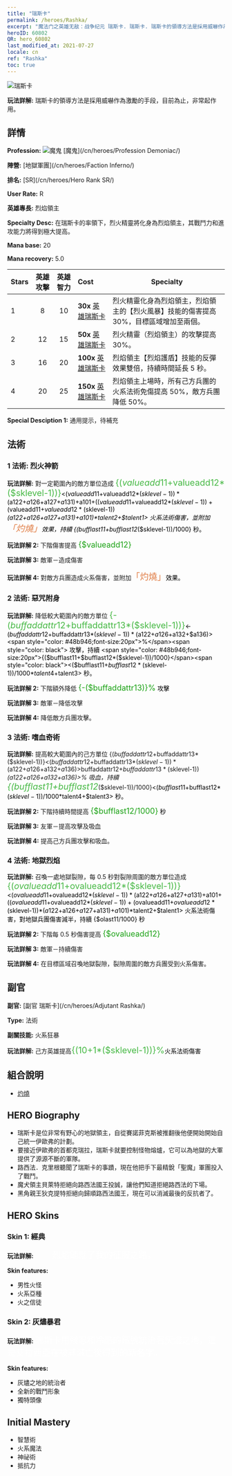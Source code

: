 ```yaml
---
title: "瑞斯卡"
permalink: /heroes/Rashka/
excerpt: "魔法门之英雄无敌：战争纪元 瑞斯卡. 瑞斯卡. 瑞斯卡的領導方法是採用威嚇作為激勵的手段，目前為止，非常起作用。"
heroID: 60802
QR: hero_60802
last_modified_at: 2021-07-27
locale: cn
ref: "Rashka"
toc: true
---
```

  ![瑞斯卡](/images/h/h_Rashka.jpg)

 **玩法詳解:** 瑞斯卡的領導方法是採用威嚇作為激勵的手段，目前為止，非常起作用。
## 詳情
 **Profession:** ![魔鬼](/images/h/h_prof_9.png)  [魔鬼](/cn/heroes/Profession Demoniac/)

 **陣營:** [地獄軍團](/cn/heroes/Faction Inferno/)

 **排名:** [SR](/cn/heroes/Hero Rank SR/)

 **User Rate:** R

 **英雄專長:** 烈焰領主

 **Specialty Desc:** 在瑞斯卡的率領下，烈火精靈將化身為烈焰領主，其戰鬥力和進攻能力將得到極大提高。

 **Mana base:** 20

 **Mana recovery:** 5.0


  | Stars | 英雄攻擊 | 英雄智力 | Cost |     Specialty     |
  |---------|:---------------:|:---------------:|:--|--------------------|
  |    1    | 8 | 10 | **30x** [英雄瑞斯卡](/cn/Items/her_384/) | 烈火精靈化身為烈焰領主，烈焰領主的【烈火風暴】技能的傷害提高 30%，目標區域增加至兩個。 |
  |    2    | 12 | 15 | **50x** [英雄瑞斯卡](/cn/Items/her_384/) | 烈火精靈（烈焰領主）的攻擊提高 30%。 |
  |    3    | 16 | 20 | **100x** [英雄瑞斯卡](/cn/Items/her_384/) | 烈焰領主【烈焰護盾】技能的反彈效果雙倍，持續時間延長 5 秒。 |
  |    4    | 20 | 25 | **150x** [英雄瑞斯卡](/cn/Items/her_384/) | 烈焰領主上場時，所有己方兵團的火系法術免傷提高 50%，敵方兵團降低 50%。 |

 **Special Desciption 1:** 通用提示，待補充

## 法術
### 1 法術: 烈火神箭
 **玩法詳解:** 對一定範圍內的敵方單位造成 <span style="color: #48b946;font-size:20px">{($valueadd11+$valueadd12*($sklevel-1))}</span><span style="color: black"><($valueadd11+$valueadd12*($sklevel-1))*($a122+$a126+$a127+$a131)+$a101+(($valueadd11+$valueadd12*($sklevel-1))+($valueadd11+$valueadd12*($sklevel-1))*($a122+$a126+$a127+$a131)+$a101)*$talent2+$talent1> 火系法術傷害，並附加<span style="color: #e07c44;font-size:20px">「灼燒」</span><span style="color: black">效果，持續 {($bufflast11+$bufflast12*($sklevel-1))/1000} 秒。

 **玩法詳解 2:** 下階傷害提高 <span style="color: #1ca216;font-size:18px">{$valueadd12}</span><span style="color: black">

 **玩法詳解 3:** 敵軍－造成傷害

 **玩法詳解 4:** 對敵方兵團造成火系傷害，並附加<span style="color: #e07c44;font-size:20px">「灼燒」</span><span style="color: black">效果。

### 2 法術: 惡咒附身
 **玩法詳解:** 降低較大範圍內的敵方單位 <span style="color: #48b946;font-size:20px">{-($buffaddattr12+$buffaddattr13*($sklevel-1))}</span><span style="color: black"><-($buffaddattr12+$buffaddattr13*($sklevel-1))*($a122+$a126+$a132+$a136)><span style="color: #48b946;font-size:20px">%</span><span style="color: black"> 攻擊，持續 <span style="color: #48b946;font-size:20px">{($bufflast11+$bufflast12*($sklevel-1))/1000}</span><span style="color: black"><($bufflast11+$bufflast12*($sklevel-1))/1000*$talent4+$talent3> 秒。

 **玩法詳解 2:** 下階額外降低 <span style="color: #1ca216;font-size:18px">{-($buffaddattr13)}%</span><span style="color: black"> 攻擊

 **玩法詳解 3:** 敵軍－降低攻擊

 **玩法詳解 4:** 降低敵方兵團攻擊。

### 3 法術: 嗜血奇術
 **玩法詳解:** 提高較大範圍內的己方單位 {($buffaddattr12+$buffaddattr13*($sklevel-1))}<($buffaddattr12+$buffaddattr13*($sklevel-1))*($a122+$a126+$a132+$a136)>% 攻擊和 {($buffaddattr22+$buffaddattr23*($sklevel-1))}<($buffaddattr12+$buffaddattr13*($sklevel-1))*($a122+$a126+$a132+$a136)>% 吸血，持續 <span style="color: #48b946;font-size:20px">{($bufflast11+$bufflast12*($sklevel-1))/1000}</span><span style="color: black"><($bufflast11+$bufflast12*($sklevel-1))/1000*$talent4+$talent3> 秒。

 **玩法詳解 2:** 下階持續時間提高 <span style="color: #1ca216;font-size:18px">{$bufflast12/1000}</span><span style="color: black"> 秒

 **玩法詳解 3:** 友軍－提高攻擊及吸血

 **玩法詳解 4:** 提高己方兵團攻擊和吸血。

### 4 法術: 地獄烈焰
 **玩法詳解:** 召喚一處地獄裂隙，每 0.5 秒對裂隙周圍的敵方單位造成 <span style="color: #48b946;font-size:20px">{($ovalueadd11+$ovalueadd12*($sklevel-1))}</span><span style="color: black"><($ovalueadd11+$ovalueadd12*($sklevel-1))*($a122+$a126+$a127+$a131)+$a101+(($ovalueadd11+$ovalueadd12*($sklevel-1))+($ovalueadd11+$ovalueadd12*($sklevel-1))*($a122+$a126+$a127+$a131)+$a101)*$talent2+$talent1> 火系法術傷害，對地獄兵團傷害減半，持續 {$olast11/1000} 秒

 **玩法詳解 2:** 下階每 0.5 秒傷害提高 <span style="color: #1ca216;font-size:18px">{$ovalueadd12}</span><span style="color: black">

 **玩法詳解 3:** 敵軍－持續傷害

 **玩法詳解 4:** 在目標區域召喚地獄裂隙，裂隙周圍的敵方兵團受到火系傷害。


## 副官

 **副官:**  [副官 瑞斯卡](/cn/heroes/Adjutant Rashka/) 

 **Type:**  法術 

 **副關技能:**  火系狂暴 

 **玩法詳解:** 己方英雄提高<span style="color: #48b946;font-size:20px">{(10+1*($sklevel-1))}%</span><span style="color: black">火系法術傷害

## 組合說明

* [灼燒](/cn/combination/灼燒/) 

## HERO Biography
   - 瑞斯卡是位非常有野心的地獄領主，自從賽諾菲克斯被推翻後他便開始開始自己統一伊歐弗的計劃。
   - 要接近伊歐弗的首都克瑞拉，瑞斯卡就要控制怪物熔爐，它可以為地獄的大軍提供了源源不斷的軍隊。
   - 路西法．克里根聽聞了瑞斯卡的事蹟，現在他把手下最精銳「聖魔」軍團投入了戰鬥。
   - 魔犬領主貝萊特拒絕向路西法國王投誠，讓他們知道拒絕路西法的下場。
   - 黑角親王狄克提特拒絕向歸順路西法國王，現在可以消滅最後的反抗者了。

## HERO Skins
### Skin 1: **經典**

 **玩法詳解:** <span style="color: #ffffff;font-size:20px">　　烈焰鋪就了我的征服之路。</span>

 **Skin features:** 

   - 男性火怪
   - 火系亞種
   - 火之信徒

### Skin 2: **灰燼暴君**

 **玩法詳解:** <span style="color: #ffffff;font-size:20px">瑞斯卡用殘忍和冷酷的鐵腕統治著灰燼之地，這是艾拉西亞在被其滅亡後得到的新名字。</span>

 **Skin features:** 

   - 灰燼之地的統治者
   - 全新的戰鬥形象
   - 獨特頭像


## Initial Mastery
   - 智慧術
   - 火系魔法
   - 神祕術
   - 抵抗力
